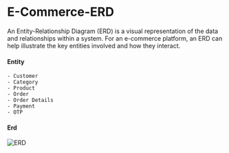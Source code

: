 # E-Commerce-ERD
 An Entity-Relationship Diagram (ERD) is a visual representation of the data and relationships within a system. For an e-commerce platform, an ERD can help illustrate the key entities involved and how they interact.

#### Entity

```
- Customer
- Category
- Product
- Order
- Order Details
- Payment
- OTP
```

#### Erd
![ERD](https://firebasestorage.googleapis.com/v0/b/sublime-command-406808.appspot.com/o/images%2FE-commerce.png?alt=media&token=b34f9f8a-a6a5-4001-b77e-3968dd31534f)
